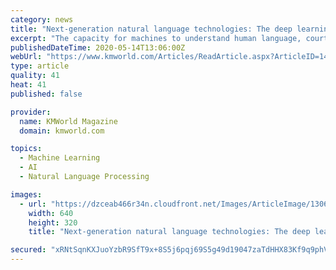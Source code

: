 ```yaml
---
category: news
title: "Next-generation natural language technologies: The deep learning agenda"
excerpt: "The capacity for machines to understand human language, courtesy of natural language technologies fortified by deep learning, results in limitless enterprise value across use cases and industries. Whether those involve the creation of content,"
publishedDateTime: 2020-05-14T13:06:00Z
webUrl: "https://www.kmworld.com/Articles/ReadArticle.aspx?ArticleID=140647"
type: article
quality: 41
heat: 41
published: false

provider:
  name: KMWorld Magazine
  domain: kmworld.com

topics:
  - Machine Learning
  - AI
  - Natural Language Processing

images:
  - url: "https://dzceab466r34n.cloudfront.net/Images/ArticleImage/130605-520jh.jpg-ORG.jpg"
    width: 640
    height: 320
    title: "Next-generation natural language technologies: The deep learning agenda"

secured: "xRNtSqnKXJuoYzbR9SfT9x+8S5j6pqj69S5g49d19047zaTdHHX83Kf9q9phV9MHXViGI+8J6C1faftZtQxRTIwI9/Z9yMqiWMj9vUxMLarLiRR1r6Btp5Bong2e1t6lI+8jNSxtu99fiSQhsGWZsUYHzdbhXBMS6o8Iq2NgbuV/vykXeiITpfUXgf+Sud1rQN5ZU52shTQwD1aR5zB7asonhOxzisVno28TkurqCc7TsNnpFaU8ds407gWdxodRRgjAcpl7Cq8lc84MdD9IbvPVGQ6pFKLPUb/LsJ7t90XJXKTOvxjhrcRFmhtyACbR;hxICmRe1KLNmZvY7/+wWdQ=="
---
```


